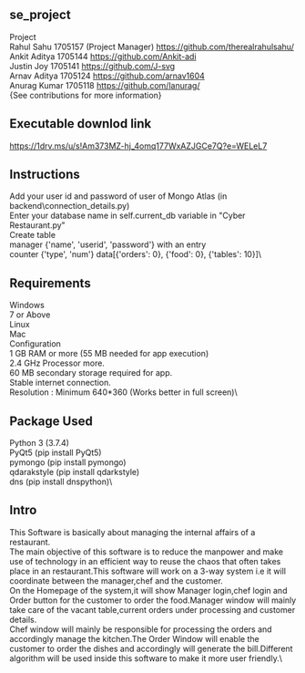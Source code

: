 se_project
----------------
Project \
Rahul Sahu    1705157   (Project Manager) https://github.com/therealrahulsahu/ \
Ankit Aditya  1705144   https://github.com/Ankit-adi \
Justin Joy    1705141   https://github.com/J-svg \
Arnav Aditya  1705124   https://github.com/arnav1604 \
Anurag Kumar  1705118   https://github.com/lanurag/ \
{See contributions for more information}

Executable downlod link
---------
https://1drv.ms/u/s!Am373MZ-hj_4omq177WxAZJGCe7Q?e=WELeL7

Instructions
------
Add your user id and password of user of Mongo Atlas (in backend\connection_details.py)\
Enter your database name in self.current_db variable in "Cyber Restaurant.py"\
Create table \
  manager {'name', 'userid', 'password'} with an entry\
  counter {'type', 'num'}  data[{'orders': 0}, {'food': 0}, {'tables': 10}]\
  
Requirements
-------
Windows\
7 or Above\
Linux\
Mac\
Configuration\
1 GB RAM or more (55 MB needed for app execution)\
2.4 GHz Processor more.\
60 MB secondary storage required for app.\
Stable internet connection.\
Resolution : Minimum 640*360 (Works better in full screen)\

Package Used
--------------------------
Python 3 (3.7.4)\
PyQt5 (pip install PyQt5)\
pymongo (pip install pymongo)\
qdarakstyle (pip install qdarkstyle)\
dns (pip install dnspython)\

Intro
-------------
This Software is basically about managing the internal affairs of a restaurant.\
The main objective of this software is to reduce the manpower and make use of technology in an efficient way to reuse the chaos that often takes place in an restaurant.This software will work on a 3-way system i.e it will coordinate between the manager,chef and the customer.\
On the Homepage of the system,it will show Manager login,chef login and Order button for the customer to order the food.Manager window will mainly take care of the vacant table,current orders under processing and customer details.\
Chef window will mainly be responsible for processing the orders and accordingly manage the kitchen.The Order Window will enable the customer to order the dishes and accordingly will generate the bill.Different algorithm will be used inside this software to make it more user friendly.\
